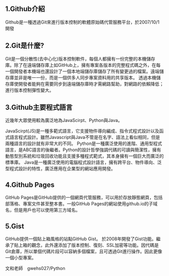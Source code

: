 1.Github介紹
---
Github是一種透過Git來進行版本控制的軟體原始碼代管服務平台，於2007/10/1開發

2.Git是什麼?
---
Git是一個分散性(去中心化)版本控制軟件，每個人都擁有一份完整的本機儲存庫。除了在遠端儲存庫上如GitHub上，擁有專案各版本的完整程式碼之外，在每一個開發者本機端也還設計了一個本地端儲存庫儲存了所有變更過的檔案。遠端儲存庫並非是唯一一份，而是一個供多人同步專案資料用的共享版本。
透過本機儲存庫使開發者能夠在需要同步到遠端儲存庫時才需網路幫助，對網路的依賴降低；進行版本控制彈性變大。

3.Github主要程式語言
---
近幾年大眾使用較為廣泛地為JavaScirpt、Python與Java。
               
JavaScirpt(JS)是一種多範式語言，它支援物件導向編成、指令式程式設計以及函式語言程式設計。雖然Javascript與Java不管是在名字、語法上看似相同，但是兩種語言的設計就有非常大的不同。
Python是一種廣泛使用的進階、通用型程式語言，是ABC語言的後繼者。Python的設計哲學強調代碼的可讀與簡潔性，擁有動態型別系統和垃圾回收功能且支援多種程式範式，其本身擁有一個巨大而廣泛的標準庫。
Java是一種廣泛使用的電腦程式設計語言，擁有跨平台、物件導向、泛型程式設計的特性，廣泛應用在企業型的網站應用開發。

4.Github Pages
----
GitHub Pages是GitHub提供的一個網頁代管服務，可以用於存放靜態網頁，包括部落格、專案文件甚至整本書。一般GitHub Pages的網站使用github.io的子域名，但是用戶也可以使用第三方域名。

5.Gist
---
GitHub提供一個貼上箱風格的站點GitHub Gist。
於2008年開發了Gist功能。繼承了貼上箱的觀念，此外還添加了版本控制、復刻、SSL加密等功能。因代碼是Git倉庫，所以單個代碼片段可以容納多個檔案，且可透過Git進行操作。因此更像一個小型專案。


文和老師　gwehs027/Python
